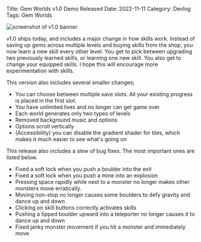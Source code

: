 Title: Gem Worlds v1.0 Demo Released
Date: 2022-11-11
Category: Devlog
Tags: Gem Worlds

![screenshot of v1.0 banner](https://i.imgur.com/YYH3DyM.png)

v1.0 ships today, and includes a major change in how skills work. Instead of saving up gems across multiple levels and buying skills from the shop, you now learn a new skill every other level. You get to pick between upgrading two previously learned skills, or learning one new skill. You also get to change your equipped skills. I hope this will encourage more experimentation with skills.

This version also includes several smaller changes;

- You can choose between multiple save slots. All your existing progress is placed in the first slot.
- You have unlimited lives and no longer can get game over
- Each world generates only two types of levels
- Removed background music and options
- Options scroll vertically
- (Accessibility) you can disable the gradient shader for tiles, which makes it much easier to see what's going on

This release also includes a slew of bug fixes. The most important ones are listed below.

- Fixed a soft lock when you push a boulder into the exit
- Fixed a soft lock when you push a mine into an explosion
- Pressing space rapidly while next to a monster no longer makes other monsters move erratically.
- Moving non-stop no longer causes some boulders to defy gravity and dance up and down
- Clicking on skill buttons correctly activates skills
- Pushing a tipped boulder upward into a teleporter no longer causes it to dance up and down
- Fixed janky monster movement if you hit a monster and immediately move
